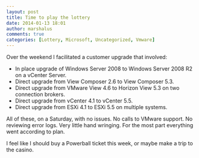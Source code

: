 ```yaml
---
layout: post
title: Time to play the lottery
date: 2014-01-13 18:01
author: marshalus
comments: true
categories: [Lottery, Microsoft, Uncategorized, Vmware]
---
```



Over the weekend I facilitated a customer upgrade that involved:

*   In place upgrade of Windows Server 2008 to Windows Server 2008 R2 on a vCenter Server.
*   Direct upgrade from View Composer 2.6 to View Composer 5.3.
*   Direct upgrade from VMware View 4.6 to Horizon View 5.3 on two connection brokers.
*   Direct upgrade from vCenter 4.1 to vCenter 5.5.
*   Direct upgrade from ESXi 4.1 to ESXi 5.5 on multiple systems.

All of these, on a Saturday, with no issues. No calls to VMware support. No reviewing error logs. Very little hand wringing. For the most part everything went according to plan.

I feel like I should buy a Powerball ticket this week, or maybe make a trip to the casino.